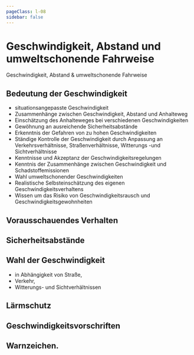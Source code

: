 ```yaml
---
pageClass: l-08
sidebar: false
---
```


# Geschwindigkeit, Abstand und umweltschonende Fahrweise

<auswahl>

<item itemSize="i-l" class="l8 slabT itemTitle">	

<div class="l8w">
      	<span class="l8a">Geschwindigkeit,</span>
      	<span class="l8b">Abstand &</span>
      	<span class="l8c">umweltschonende</span>
      	<span class="l8d">Fahrweise</span>
</div> 

</item>

<item itemSize="i-xl" itemClass="">  

## Bedeutung der Geschwindigkeit

- situationsangepasste Geschwindigkeit
- Zusammenhänge zwischen Geschwindigkeit, Abstand und Anhalteweg
- Einschätzung des Anhalteweges bei verschiedenen Geschwindigkeiten
- Gewöhnung an ausreichende Sicherheitsabstände
- Erkenntnis der Gefahren von zu hohen Geschwindigkeiten
- Ständige Kontrolle der Geschwindigkeit durch Anpassung an Verkehrsverhältnisse, Straßenverhältnisse, Witterungs -und Sichtverhältnisse
- Kenntnisse und Akzeptanz der Geschwindigkeitsregelungen
- Kenntnis der Zusammenhänge zwischen Geschwindigkeit und  Schadstoffemissionen
- Wahl umweltschonender Geschwindigkeiten
- Realistische Selbsteinschätzung des eigenen Geschwindigkeitsverhaltens
- Wissen um das Risiko von Geschwindigkeitsrausch und Geschwindigkeitsgewohnheiten

</item>

<item itemSize="i-m" itemClass="">

## Vorausschauendes Verhalten

</item>

<item itemSize="i-m" itemClass="">

## Sicherheitsabstände

</item>

<item itemSize="i-m" itemClass="">

## Wahl der Geschwindigkeit 

- in Abhängigkeit von Straße, 
- Verkehr, 
- Witterungs- und Sichtverhältnissen

</item>

<item itemSize="i-m" itemClass="">

## Lärmschutz

</item>

<item itemSize="i-m" itemClass="">

## Geschwindigkeitsvorschriften

</item>

<item itemSize="i-m" itemClass="">

## Warnzeichen.

</item>

</auswahl>